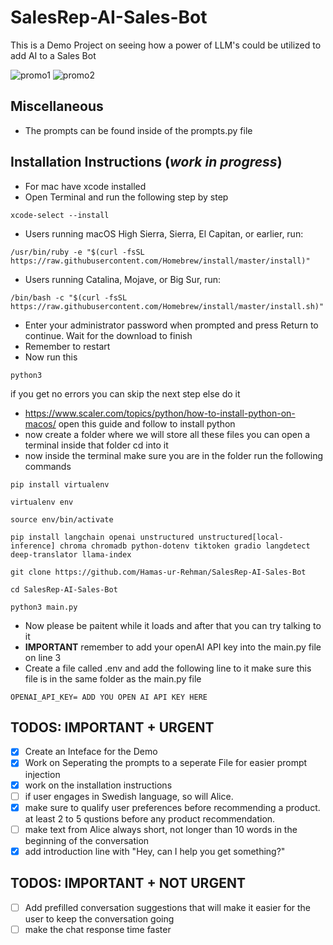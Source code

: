 # SalesRep-AI-Sales-Bot
This is a Demo Project on seeing how a power of LLM's could be utilized to add AI to a Sales Bot

![promo1](https://github.com/Hamas-ur-Rehman/Sales_AI_BOT/assets/47780362/242d2aaa-c287-48f6-8d8f-0cd2fa44d27d)
![promo2](https://github.com/Hamas-ur-Rehman/Sales_AI_BOT/assets/47780362/0a324ac6-836d-4d0b-8307-b09835d7b2ae)

## Miscellaneous 
- The prompts can be found inside of the prompts.py file

## Installation Instructions (*work in progress*)
- For mac have xcode installed
- Open Terminal and run the following step by step
```console 
xcode-select --install
```
- Users running macOS High Sierra, Sierra, El Capitan, or earlier, run: 
```console 
/usr/bin/ruby -e "$(curl -fsSL https://raw.githubusercontent.com/Homebrew/install/master/install)"
```
- Users running Catalina, Mojave, or Big Sur, run: 
```console 
/bin/bash -c "$(curl -fsSL https://raw.githubusercontent.com/Homebrew/install/master/install.sh)"
```
- Enter your administrator password when prompted and press Return to continue. Wait for the download to finish
- Remember to restart
- Now run this 
```console 
python3
``` 
if you get no errors you can skip the next step else do it
- https://www.scaler.com/topics/python/how-to-install-python-on-macos/ open this guide and follow to install python
- now create a folder where we will store all these files you can open a terminal inside that folder cd into it
- now inside the terminal make sure you are in the folder run the following commands
```console
pip install virtualenv
```
```console
virtualenv env
```
```console
source env/bin/activate 
```
```console
pip install langchain openai unstructured unstructured[local-inference] chroma chromadb python-dotenv tiktoken gradio langdetect deep-translator llama-index
```
```console
git clone https://github.com/Hamas-ur-Rehman/SalesRep-AI-Sales-Bot
```
```console
cd SalesRep-AI-Sales-Bot
```
```console
python3 main.py
```
- Now please be paitent while it loads and after that you can try talking to it
- **IMPORTANT** remember to add your openAI API key into the main.py file on line 3
- Create a file called .env and add the following line to it make sure this file is in the same folder as the main.py file
```console
OPENAI_API_KEY= ADD YOU OPEN AI API KEY HERE
```

## TODOS: IMPORTANT + URGENT
- [x] Create an Inteface for the Demo
- [x] Work on Seperating the prompts to a seperate File for easier prompt injection
- [x] work on the installation instructions
- [ ] if user engages in Swedish language, so will Alice. 
- [x] make sure to qualify user preferences before recommending a product. at least 2 to 5 qustions before any product recommendation. 
- [ ] make text from Alice always short, not longer than 10 words in the beginning of the conversation
- [x] add introduction line with "Hey, can I help you get something?"

## TODOS: IMPORTANT + NOT URGENT
- [ ] Add prefilled conversation suggestions that will make it easier for the user to keep the conversation going
- [ ] make the chat response time faster
